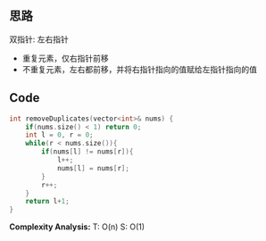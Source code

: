 ## 思路
双指针: 左右指针
- 重复元素，仅右指针前移
- 不重复元素，左右都前移，并将右指针指向的值赋给左指针指向的值
## Code
```cpp
int removeDuplicates(vector<int>& nums) {
	if(nums.size() < 1) return 0;
	int l = 0, r = 0;
	while(r < nums.size()){
		if(nums[l] != nums[r]){
			l++;
			nums[l] = nums[r];
		}
		r++;
	}
	return l+1;
}
```
**Complexity Analysis:**
T: O(n)
S: O(1)